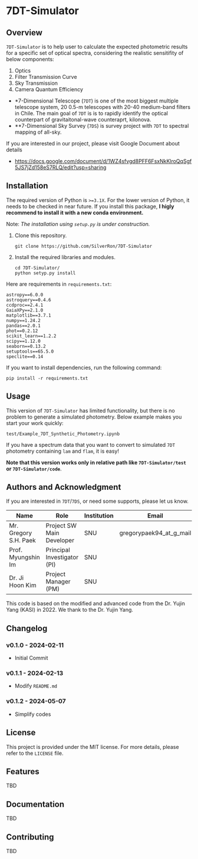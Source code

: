 # 7DT-Simulator

## Overview
`7DT-Simulator` is to help user to calculate the expected photometric results for a specific set of optical spectra, considering the realistic sensitifity of below components:
1. Optics
2. Filter Transmission Curve
3. Sky Transmission
4. Camera Quantum Efficiency

- *7-Dimensional Telescope (`7DT`) is one of the most biggest multiple telescope system, 20 0.5-m telescopes with 20-40 medium-band filters in Chile. The main goal of `7DT` is is to rapidly identify the optical counterpart of gravitaitonal-wave counteraprt, kilonova.
- **7-Dimensional Sky Survey (`7DS`) is survey project with `7DT` to spectral mapping of all-sky.

If you are interested in our project, please visit Google Document about details 
- https://docs.google.com/document/d/1WZ4sfvgd8PFF6FsxNkKlroQqSgf5JS7jZd158eS7RLQ/edit?usp=sharing

## Installation
The required version of Python is `>=3.1X`. For the lower version of Python, it needs to be checked in near future. If you install this package, **I higly recommend to install it with a new conda environment.**

Note: *The installation using `setup.py` is under construction.*

1. Clone this repository.
	```
	git clone https://github.com/SilverRon/7DT-Simulator
	```

2. Install the required libraries and modules.
	```
	cd 7DT-Simulator/
	python setyp.py install
	```

Here are requirements in `requirements.txt`:
```
astropy==6.0.0
astroquery==0.4.6
ccdproc==2.4.1
GaiaXPy==2.1.0
matplotlib==3.7.1
numpy==1.24.2
pandas==2.0.1
phot==0.2.12
scikit_learn==1.2.2
scipy==1.12.0
seaborn==0.13.2
setuptools==65.5.0
speclite==0.14
```
If you want to install dependencies, run the following command:
```
pip install -r requirements.txt
```

## Usage
This version of `7DT-Simulator` has limited functionality, but there is no problem to generate a simulated photometry. Below example makes you start your work quickly:
```
test/Example_7DT_Synthetic_Photometry.ipynb
```
If you have a spectrum data that you want to convert to simulated `7DT` photometry containing `lam` and `flam`, it is easy! 

**Note that this version works only in relative path like `7DT-Simulator/test` or `7DT-Simulator/code`**.

## Authors and Acknowledgment

If you are interested in `7DT`/`7DS`, or need some supports, please let us know.

| Name                | Role                   | Institution | Email                     |
|---------------------|------------------------|-------------|---------------------------|
| Mr. Gregory S.H. Paek | Project SW Main Developer | SNU         | gregorypaek94_at_g_mail |
| Prof. Myungshin Im  | Principal Investigator (PI) | SNU         |                           |
| Dr. Ji Hoon Kim     | Project Manager (PM)   | SNU         |                           |

This code is based on the modified and advanced code from the Dr. Yujin Yang (KASI) in 2022. We thank to the Dr. Yujin Yang.

## Changelog
### v0.1.0 - 2024-02-11
- Initial Commit
### v0.1.1 - 2024-02-13
- Modify `README.md`
### v0.1.2 - 2024-05-07
- Simplify codes

## License

This project is provided under the MIT license. For more details, please refer to the `LICENSE` file.

## Features
TBD

## Documentation
TBD

## Contributing
TBD


